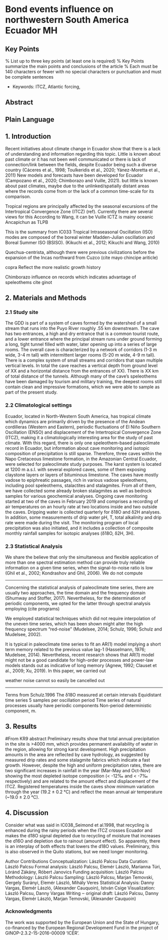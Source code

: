 
# Bond events influence on northwestern South America Ecuador MH

## Key Points
%  List up to three key points (at least one is required)
%  Key Points summarize the main points and conclusions of the article
%  Each must be 140 characters or fewer with no special characters or punctuation and must be complete sentences

- Keywords: ITCZ, Atlantic forcing, 

## Abstract


## Plain Language

## 1. Introduction
Recent initiatives about climate change in Ecuador show that there is a lack of understanding and information regarding this topic.
Little is known about past climate or it has not been well communicated or there is lack of connection/link between the fields, despite Ecuador being such a diverse country (Cáceres et al., 1998; Toulkeridis et al., 2020; Yánez-Moretta et al., 2011)
New models and forecasts have been developed for Ecuador (Campozano et al., 2020; Chimborazo and Vuille, 2021). but little is known about past climates, maybe due to the unlinked/spatially distant areas where the records come from or the lack of a common time-scale for its comparison. 

Tropical regions are principally affected by the seasonal excursions of the Intertropical Convergence Zone (ITCZ) (ref). Currently there are several views for this 
According to Wang, it can be 
Vuille ICTZ is mainy oceanic
Ancapichun as TLPB



This is the summary from IC033
Tropical Intraseasonal Oscillation (ISO) modes are composed of the boreal winter Madden-Julian oscillation and Boreal Summer ISO (BSISO). 
(Kikuchi et al., 2012; Kikuchi and Wang, 2010)



Quechua-centrista, although there were previous civilizations before the expansion of the Incas northward from Cuzco (cite mayo chincipe ariticle)


copra 
Reflect the more realistic growth history

Chimborazo influence on records which indicates advantage of speleothems cite ginot



## 2. Materials and Methods

### 2.1 Study site
The GDD is part of a system of caves formed by the watershed of a small stream that runs into the Puyo River roughly .55 km downstream. The cave has two entrances, a high and dry entrance that is a common tourist route, and a lower entrance where the principal stream runs under ground forming a long, tight tunnel filled with water, later opening up into a series of large rooms. The overall cave is characterized by a network of corridors (1-3 m wide, 3-4 m tall) with intermittent larger rooms (5-20 m wide, 4-9 m tall). There is a complex system of small streams and corridors that span multiple vertical levels. In total the cave reaches a vertical depth from ground level of XX and a horizontal distance from the entrances of XX). There is XX km of total distance of the tunnels. Although many of the cave’s speleothems have been damaged by tourism and military training, the deepest rooms still contain clean and impressive formations, which we were able to sample as part of the present study.

 

### 2.2 Climatological settings
Ecuador, located in North-Western South America, has tropical climate which dynamics are primarily driven by the presence of the Andean cordilleras (Western and Eastern), periodic fluctuations of El Niño Southern Oscillation (ENSO) and displacement of the Intertropical Convergence Zone (ITCZ), making it a climatologically interesting area for the study of past climate. With this regard, there is only one speleothem-based paleoclimate record in Ecuador, but information about cave monitoring and isotopic composition of precipitation is still sparse.
Therefore, three caves within the Napo Cretaceous limestone formation, in the Amazonian Central Ecuador, were selected for paleoclimate study purposes. The karst system is located at 1200 m a.s.l. with several explored caves, some of them exposing claystone layers or layers of bituminous limestone. The caves have mostly vadose to epiphreatic passages, rich in various vadose speleothems, including pool speleothems, stalactites and stalagmites. From all of them, we have collected some already broken stalagmites as well as bedrock samples for various geochemical analyses. Ongoing cave monitoring started at two of the caves in February 2019 and comprises a recording of air temperatures on an hourly rate at two locations inside and two outside the caves. Dripping water is collected quarterly for δ18O and δ2H analyses. In addition, some measurements of drip water pH, T, total alkalinity and drip rate were made during the visit. The monitoring program of local precipitation was also initiated, and it includes a collection of composite monthly rainfall samples for isotopic analyses (δ18O, δ2H, 3H).
 

### 2.3 Statistical Analysis
We share the believe that only the simultaneous and flexible application of more than one spectral estimation method can provide truly reliable information on a given time series, when the signal-to-noise ratio is low (Ghil et al., 2002; Kondrashov and Ghil, 2006). 
We do not compute 


----

Concerning the statistical analysis of paleoclimate time series, there are usually two approaches, the time domain and the frequency domain (Shumway and Stoffer, 2017). Nevertheless, for the determination of periodic components, we opted for the latter through spectral analysis employing (cite programs)

We employed statistical techniques which did not require interpolation of the uneven time series, which has been shown might alter the high frequency spectrum “red-noise” (Mudelsee, 2014; Schulz, 1996; Schulz and Mudelsee, 2002). 

It is typical in paleoclimate time series to fit an AR(1) model implying a short term memory related to the previous value lag-1 (Hasselmann, 1976; Mudelsee, 2014). Nevertheless, recent research shows that AR(1) model might not be a good candidate for high-order processes and power-law models stands out as indicative of long memory (Agnew, 1992; Clauset et al., 2009; Xu, 2019). 
In this paper, we carried out


weather noise cannot so easily be cancelled out 

---

Terms from Schulz.1996
The δ18O measured at certain intervals
Equidistant time series
5 samples per oscillation period
Time series of natural processes usually have periodic components
Non-period deterministic component, m.


## 3. Results

#From KR9 abstract
Preliminary results show that total annual precipitation in the site is >4000 mm, which provides permanent availability of water in the region, allowing for strong karst development. High precipitation amounts in the area are reflected by cave hydrology, as suggested by measured drip rates and some stalagmite fabrics which indicate a fast growth. However, despite the high and uniform precipitation rates, there are two significant increases in rainfall in the year (Mar-May and Oct-Nov) showing the most depleted isotope composition (< -12‰ and < -7‰ respectively) and are related to the amount effect and displacement of the ITCZ. Registered temperatures inside the caves show minimum variation through the year (19.2 ± 0.2 °C) and reflect the mean annual air temperature (~19.0 ± 2.0 °C).



## 4. Discussion

Consider what was said in  IC038_Seimond et al.1998, that recycling is enhanced during the rainy periods when the ITCZ crosses Ecuador and makes the d18O signal depleted due to recycling of moisture that increases the d16O and depletion due to rainout (amount effect). So apparently, there is an interplay of both effects that lowers the d18O values. Preliminary, this is also observed in the Quito stations, but we need longer monitoring.







Author Contributions
Conceptualization: László Palcsu
Data Curation: László Palcsu
Formal analysis: László Palcsu, Elemér László, Marianna Túri, Lóránd Zákány, Róbert Janovics
Funding acquisition: László Palcsu
Methodology: László Palcsu
Sampling: László Palcsu, Marjan Temovski, Gergely Surányi, Elemér László, Mihály Veres
Statistical Analysis: Danny Vargas, Elemér László, (Alexander Cauquoin), István Csige
Visualization: László Palcsu, Danny Vargas
Writing ‒ original draft: László Palcsu, Danny Vargas, Elemér László, Marjan Temovski, (Alexander Cauquoin)



### Acknowledgments
The work was supported by the European Union and the State of Hungary, co-financed by the European Regional Development Fund in the project of GINOP-2.3.2-15-2016-00009 ‘ICER’.


